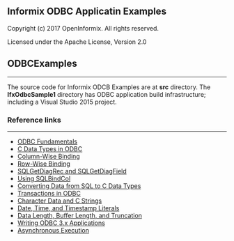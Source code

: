 ## Informix ODBC Applicatin Examples
Copyright (c) 2017 OpenInformix. All rights reserved.

Licensed under the Apache License, Version 2.0

## ODBCExamples
---------------
The source code for Informix ODCB Examples are at **src** directory. The **IfxOdbcSample1** directory has ODBC application build infrastructure; including a Visual Studio 2015 project.



### Reference links
-------------------
* [ODBC Fundamentals](https://docs.microsoft.com/en-us/sql/odbc/reference/develop-app/odbc-fundamentals)
* [C Data Types in ODBC](https://docs.microsoft.com/en-us/sql/odbc/reference/develop-app/c-data-types-in-odbc)
* [Column-Wise Binding](https://docs.microsoft.com/en-us/sql/odbc/reference/develop-app/column-wise-binding)
* [Row-Wise Binding](https://docs.microsoft.com/en-us/sql/odbc/reference/develop-app/row-wise-binding)
* [SQLGetDiagRec and SQLGetDiagField](https://docs.microsoft.com/en-us/sql/odbc/reference/develop-app/using-sqlgetdiagrec-and-sqlgetdiagfield)
* [Using SQLBindCol](https://docs.microsoft.com/en-us/sql/odbc/reference/develop-app/using-sqlbindcol)
* [Converting Data from SQL to C Data Types](https://docs.microsoft.com/en-us/sql/odbc/reference/appendixes/converting-data-from-sql-to-c-data-types)
* [Transactions in ODBC](https://docs.microsoft.com/en-us/sql/odbc/reference/develop-app/transactions-in-odbc-odbc)
* [Character Data and C Strings](https://docs.microsoft.com/en-us/sql/odbc/reference/develop-app/character-data-and-c-strings)
* [Date, Time, and Timestamp Literals](https://docs.microsoft.com/en-us/sql/odbc/reference/develop-app/date-time-and-timestamp-literals)
* [Data Length, Buffer Length, and Truncation](https://docs.microsoft.com/en-us/sql/odbc/reference/develop-app/data-length-buffer-length-and-truncation)
* [Writing ODBC 3.x Applications](https://docs.microsoft.com/en-us/sql/odbc/reference/develop-app/writing-odbc-3-x-applications)
* [Asynchronous Execution](https://docs.microsoft.com/en-us/sql/odbc/reference/develop-app/asynchronous-execution)










